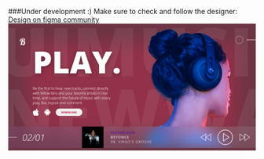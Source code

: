 ###Under development :) 
Make sure to check and follow the designer: <a href='https://www.figma.com/community/file/1073698572357963096/music-website-cover'>Design on figma community</a>
<img src='./src/assets/img/preview.png' alt='preview'/>

